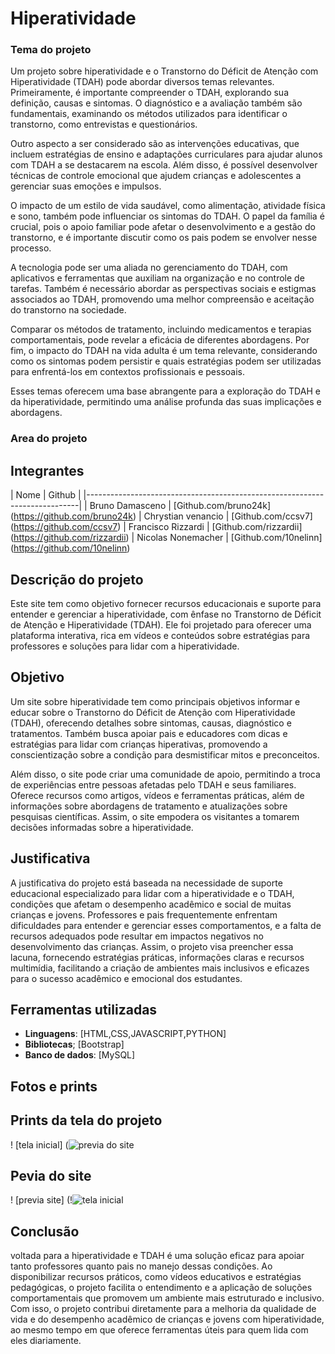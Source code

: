 # Hiperatividade
### Tema do projeto
Um projeto sobre hiperatividade e o Transtorno do Déficit de Atenção com Hiperatividade (TDAH) pode abordar diversos temas relevantes. Primeiramente, é importante compreender o TDAH, explorando sua definição, causas e sintomas. O diagnóstico e a avaliação também são fundamentais, examinando os métodos utilizados para identificar o transtorno, como entrevistas e questionários.

Outro aspecto a ser considerado são as intervenções educativas, que incluem estratégias de ensino e adaptações curriculares para ajudar alunos com TDAH a se destacarem na escola. Além disso, é possível desenvolver técnicas de controle emocional que ajudem crianças e adolescentes a gerenciar suas emoções e impulsos.

O impacto de um estilo de vida saudável, como alimentação, atividade física e sono, também pode influenciar os sintomas do TDAH. O papel da família é crucial, pois o apoio familiar pode afetar o desenvolvimento e a gestão do transtorno, e é importante discutir como os pais podem se envolver nesse processo.

A tecnologia pode ser uma aliada no gerenciamento do TDAH, com aplicativos e ferramentas que auxiliam na organização e no controle de tarefas. Também é necessário abordar as perspectivas sociais e estigmas associados ao TDAH, promovendo uma melhor compreensão e aceitação do transtorno na sociedade.

Comparar os métodos de tratamento, incluindo medicamentos e terapias comportamentais, pode revelar a eficácia de diferentes abordagens. Por fim, o impacto do TDAH na vida adulta é um tema relevante, considerando como os sintomas podem persistir e quais estratégias podem ser utilizadas para enfrentá-los em contextos profissionais e pessoais.

Esses temas oferecem uma base abrangente para a exploração do TDAH e da hiperatividade, permitindo uma análise profunda das suas implicações e abordagens.


### Area do projeto 



## Integrantes
|          Nome       |                        Github                        |
|----------------------------------------------------------------------------|
| Bruno Damasceno     | [Github.com/bruno24k] (https://github.com/bruno24k)
| Chrystian venancio  | [Github.com/ccsv7] (https://github.com/ccsv7)
| Francisco Rizzardi  | [Github.com/rizzardii] (https://github.com/rizzardii)
| Nicolas Nonemacher  | [Github.com/10nelinn] (https://github.com/10nelinn)

## Descrição do projeto
Este site tem como objetivo fornecer recursos educacionais e suporte para entender e gerenciar a hiperatividade, com ênfase no Transtorno de Déficit de Atenção e Hiperatividade (TDAH). Ele foi projetado para oferecer uma plataforma interativa, rica em vídeos e conteúdos sobre estratégias para professores e soluções para lidar com a hiperatividade.

## Objetivo
Um site sobre hiperatividade tem como principais objetivos informar e educar sobre o Transtorno do Déficit de Atenção com Hiperatividade (TDAH), oferecendo detalhes sobre sintomas, causas, diagnóstico e tratamentos. Também busca apoiar pais e educadores com dicas e estratégias para lidar com crianças hiperativas, promovendo a conscientização sobre a condição para desmistificar mitos e preconceitos.

Além disso, o site pode criar uma comunidade de apoio, permitindo a troca de experiências entre pessoas afetadas pelo TDAH e seus familiares. Oferece recursos como artigos, vídeos e ferramentas práticas, além de informações sobre abordagens de tratamento e atualizações sobre pesquisas científicas. Assim, o site empodera os visitantes a tomarem decisões informadas sobre a hiperatividade.

## Justificativa
A justificativa do projeto está baseada na necessidade de suporte educacional especializado para lidar com a hiperatividade e o TDAH, condições que afetam o desempenho acadêmico e social de muitas crianças e jovens. Professores e pais frequentemente enfrentam dificuldades para entender e gerenciar esses comportamentos, e a falta de recursos adequados pode resultar em impactos negativos no desenvolvimento das crianças. Assim, o projeto visa preencher essa lacuna, fornecendo estratégias práticas, informações claras e recursos multimídia, facilitando a criação de ambientes mais inclusivos e eficazes para o sucesso acadêmico e emocional dos estudantes.

## Ferramentas utilizadas
- **Linguagens**: [HTML,CSS,JAVASCRIPT,PYTHON]
- **Bibliotecas**; [Bootstrap]
- **Banco de dados**: [MySQL]

## Fotos e prints

## Prints da tela do projeto
! [tela inicial] (![previa do site](https://github.com/user-attachments/assets/61113016-051c-45cf-af69-8ec90571f560)

## Pevia do site
! [previa site] (!![tela inicial](https://github.com/user-attachments/assets/10c90bbe-5184-43d4-9f7a-03bb4e3b8263)







## Conclusão
voltada para a hiperatividade e TDAH é uma solução eficaz para apoiar tanto professores quanto pais no manejo dessas condições. Ao disponibilizar recursos práticos, como vídeos educativos e estratégias pedagógicas, o projeto facilita o entendimento e a aplicação de soluções comportamentais que promovem um ambiente mais estruturado e inclusivo. Com isso, o projeto contribui diretamente para a melhoria da qualidade de vida e do desempenho acadêmico de crianças e jovens com hiperatividade, ao mesmo tempo em que oferece ferramentas úteis para quem lida com eles diariamente.







